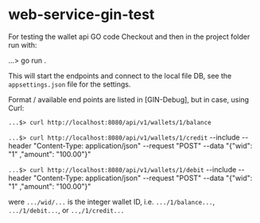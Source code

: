 # web-service-gin-test
For testing the wallet api GO code
Checkout and then in the project folder run with:

...> go run .

This will start the endpoints and connect to the local file DB, see the `appsettings.json` file for the settings.

Format / available end points are listed in [GIN-Debug], but in case, using Curl:

`...$> curl http://localhost:8080/api/v1/wallets/1/balance`


`...$> curl http://localhost:8080/api/v1/wallets/1/credit` --include --header "Content-Type: application/json" --request "POST" --data "{\"wid\": \"1\" ,\"amount\": \"100.00\"}"


`...$> curl http://localhost:8080/api/v1/wallets/1/debit` --include --header "Content-Type: application/json" --request "POST" --data "{\"wid\": \"1\" ,\"amount\": \"100.00\"}"

were `.../wid/...` is the integer wallet ID, i.e. `.../1/balance...`, `.../1/debit...`, or `..,/1/credit...`